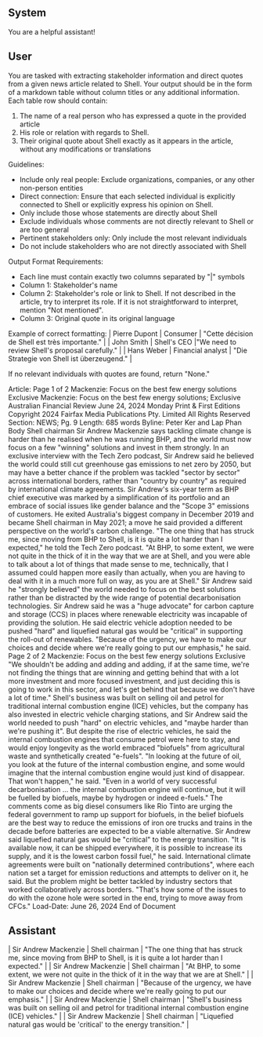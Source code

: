 ## System

You are a helpful assistant!

## User


You are tasked with extracting stakeholder information and direct quotes from a given news article related to Shell. Your output should be in the form of a markdown table without column titles or any additional information. Each table row should contain:
1. The name of a real person who has expressed a quote in the provided article
2. His role or relation with regards to Shell.
3. Their original quote about Shell exactly as it appears in the article, without any modifications or translations

Guidelines:
- Include only real people: Exclude organizations, companies, or any other non-person entities
- Direct connection: Ensure that each selected individual is explicitly connected to Shell or explicitly express his opinion on Shell.
- Only include those whose statements are directly about Shell
- Exclude individuals whose comments are not directly relevant to Shell or are too general
- Pertinent stakeholders only: Only include the most relevant individuals
- Do not include stakeholders who are not directly associated with Shell

Output Format Requirements:
- Each line must contain exactly two columns separated by "|" symbols
- Column 1: Stakeholder's name
- Column 2: Stakeholder's role or link to Shell. If not described in the article, try to interpret its role. If it is not straightforward to interpret, mention "Not mentioned".
- Column 3: Original quote in its original language

Example of correct formatting:
| Pierre Dupont | Consumer | "Cette décision de Shell est très importante." |
| John Smith | Shell's CEO |"We need to review Shell's proposal carefully." |
| Hans Weber | Financial analyst | "Die Strategie von Shell ist überzeugend." |

If no relevant individuals with quotes are found, return "None."

Article:
Page 1 of 2
Mackenzie: Focus on the best few energy solutions Exclusive
Mackenzie: Focus on the best few energy solutions; Exclusive
Australian Financial Review
June 24, 2024 Monday
Print & First Editions
Copyright 2024 Fairfax Media Publications Pty. Limited All Rights Reserved
Section: NEWS; Pg. 9
Length: 685 words
Byline: Peter Ker and Lap Phan
Body
Shell chairman Sir Andrew Mackenzie says tackling climate change is harder than he realised when he was 
running BHP, and the world must now focus on a few "winning" solutions and invest in them strongly.
In an exclusive interview with the Tech Zero podcast, Sir Andrew said he believed the world could still cut 
greenhouse gas emissions to net zero by 2050, but may have a better chance if the problem was tackled "sector by 
sector" across international borders, rather than "country by country" as required by international climate 
agreements.
Sir Andrew's six-year term as BHP chief executive was marked by a simplification of its portfolio and an embrace of 
social issues like gender balance and the "Scope 3" emissions of customers.
He exited Australia's biggest company in December 2019 and became Shell chairman in May 2021; a move he 
said provided a different perspective on the world's carbon challenge.
"The one thing that has struck me, since moving from BHP to Shell, is it is quite a lot harder than I expected," he 
told the Tech Zero podcast.
"At BHP, to some extent, we were not quite in the thick of it in the way that we are at Shell, and you were able to 
talk about a lot of things that made sense to me, technically, that I assumed could happen more easily than actually, 
when you are having to deal with it in a much more full on way, as you are at Shell."
Sir Andrew said he "strongly believed" the world needed to focus on the best solutions rather than be distracted by 
the wide range of potential decarbonisation technologies.
Sir Andrew said he was a "huge advocate" for carbon capture and storage (CCS) in places where renewable 
electricity was incapable of providing the solution. He said electric vehicle adoption needed to be pushed "hard" and 
liquefied natural gas would be "critical" in supporting the roll-out of renewables.
"Because of the urgency, we have to make our choices and decide where we're really going to put our emphasis," 
he said.
Page 2 of 2
Mackenzie: Focus on the best few energy solutions Exclusive
"We shouldn't be adding and adding and adding, if at the same time, we're not finding the things that are winning 
and getting behind that with a lot more investment and more focused investment, and just deciding this is going to 
work in this sector, and let's get behind that because we don't have a lot of time."
Shell's business was built on selling oil and petrol for traditional internal combustion engine (ICE) vehicles, but the 
company has also invested in electric vehicle charging stations, and Sir Andrew said the world needed to push 
"hard" on electric vehicles, and "maybe harder than we're pushing it".
But despite the rise of electric vehicles, he said the internal combustion engines that consume petrol were here to 
stay, and would enjoy longevity as the world embraced "biofuels" from agricultural waste and synthetically created 
"e-fuels".
"In looking at the future of oil, you look at the future of the internal combustion engine, and some would imagine 
that the internal combustion engine would just kind of disappear. That won't happen," he said.
"Even in a world of very successful decarbonisation ... the internal combustion engine will continue, but it will be 
fuelled by biofuels, maybe by hydrogen or indeed e-fuels."
The comments come as big diesel consumers like Rio Tinto are urging the federal government to ramp up support 
for biofuels, in the belief biofuels are the best way to reduce the emissions of iron ore trucks and trains in the 
decade before batteries are expected to be a viable alternative.
Sir Andrew said liquefied natural gas would be "critical" to the energy transition.
"It is available now, it can be shipped everywhere, it is possible to increase its supply, and it is the lowest carbon 
fossil fuel," he said.
International climate agreements were built on "nationally determined contributions", where each nation set a target 
for emission reductions and attempts to deliver on it, he said. But the problem might be better tackled by industry 
sectors that worked collaboratively across borders.
"That's how some of the issues to do with the ozone hole were sorted in the end, trying to move away from CFCs."
Load-Date: June 26, 2024
End of Document
        

## Assistant

| Sir Andrew Mackenzie | Shell chairman | "The one thing that has struck me, since moving from BHP to Shell, is it is quite a lot harder than I expected." |
| Sir Andrew Mackenzie | Shell chairman | "At BHP, to some extent, we were not quite in the thick of it in the way that we are at Shell." |
| Sir Andrew Mackenzie | Shell chairman | "Because of the urgency, we have to make our choices and decide where we're really going to put our emphasis." |
| Sir Andrew Mackenzie | Shell chairman | "Shell's business was built on selling oil and petrol for traditional internal combustion engine (ICE) vehicles." |
| Sir Andrew Mackenzie | Shell chairman | "Liquefied natural gas would be 'critical' to the energy transition." |

